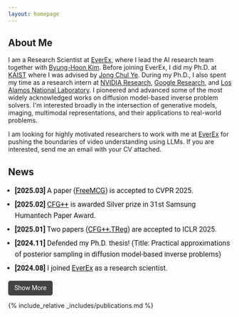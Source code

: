 ```yaml
---
layout: homepage
---
```


## About Me

I am a Research Scientist at [EverEx](https://everex.kr/), where I lead the AI research team together with [Byung-Hoon Kim](https://scholar.google.com/citations?user=E50-Aj0AAAAJ&hl=ko). 
Before joining EverEx, I did my Ph.D. at [KAIST](https://www.kaist.ac.kr/en/) where I was advised by [Jong Chul Ye](https://bispl.weebly.com/professor.html). During my Ph.D., I also spent my time as a research intern at [NVIDIA Research](https://www.nvidia.com/en-us/research/), [Google Research](https://research.google/), and [Los Alamos National Laboratory](https://www.lanl.gov/). I pioneered and advanced some of the most widely acknowledged works on diffusion model-based inverse problem solvers. I'm interested broadly in the intersection of generative models, imaging, multimodal representations, and their applications to real-world problems.

I am looking for highly motivated researchers to work with me at [EverEx](https://everex.kr/) for pushing the boundaries of video understanding using LLMs. If you are interested, send me an email with your CV attached.

## News

<ul id="news-list">
  <li><b>[2025.03]</b> A paper (<a href="https://arxiv.org/abs/2411.15265">FreeMCG</a>) is accepted to CVPR 2025.</li>
  <li><b>[2025.02]</b> <a href="https://arxiv.org/abs/2406.08070">CFG++</a> is awarded Silver prize in 31st Samsung Humantech Paper Award.</li>
  <li><b>[2025.01]</b> Two papers (<a href="https://arxiv.org/abs/2406.08070">CFG++</a>,<a href="https://arxiv.org/abs/2311.15658">TReg</a>) are accepted to ICLR 2025.</li>
  <li><b>[2024.11]</b> Defended my Ph.D. thesis! (Title: Practical approximations of posterior sampling in diffusion model-based inverse problems)</li>
  <li><b>[2024.08]</b> I joined <a href="https://everex.kr/">EverEx</a> as a research scientist.</li>
  
  <div id="more-news" style="display: none;">
    <li><b>[2024.07]</b> A paper (<a href="https://arxiv.org/abs/2310.01110">P2L</a>) is accepted to ICML 2024.</li>
    <li><b>[2024.06]</b> A paper (<a href="https://arxiv.org/abs/2407.10641">DDIP</a>) is accepted to ECCV 2024.</li>
    <li><b>[2024.02]</b> <a href="https://arxiv.org/abs/2407.10641">DDIP</a> is awarded Gold prize in 30th Samsung Humantech Paper Award.</li>
    <li><b>[2024.01]</b> A paper (<a href="https://arxiv.org/abs/2303.05754">DDS</a>) is accepted to ICLR 2024.</li>
    <li><b>[2023.11]</b> I joined <a href="https://www.nvidia.com/en-us/research/">NVIDIA Research</a> as an intern (Host: <a href="https://sites.ps.uci.edu/pritchard/">Mike Pritchard</a>).</li>
    <li><b>[2023.07]</b> A paper (<a href="https://arxiv.org/abs/2303.08440">TPDM</a>) is accepted to ICCV 2023.</li>
    <li><b>[2023.03]</b> I joined <a href="https://research.google/">Google Research</a> as an intern (Host: <a href="https://mdelbra.github.io/">Mauricio Delbracio</a>).</li>
    <li><b>[2023.03]</b> Two papers (<a href="https://arxiv.org/abs/2211.10656">BlindDPS</a>,<a href="https://arxiv.org/abs/2211.10655">DiffusionMBIR</a>) are accepted to CVPR 2023.</li>
    <li><b>[2023.02]</b> <a href="https://arxiv.org/abs/2209.14687">DPS</a> is awarded Gold prize in 29th Samsung Humantech Paper Award.</li>
    <li><b>[2023.01]</b> A paper (<a href="https://arxiv.org/abs/2209.14687">DPS</a>) is accepted to ICLR 2023 as spotlight.</li>
    <li><b>[2022.09]</b> Two papers (<a href="https://arxiv.org/abs/2206.00941">MCG</a>,<a href="https://arxiv.org/abs/2207.11192">Blur diffusion</a>) are accepted to NeurIPS 2022 / NeurIPS 2022 SBM workshop.</li>
    <li><b>[2022.03]</b> A paper (<a href="https://arxiv.org/abs/2112.05146">CCDF</a>) is accepted to CVPR 2022.</li>
    <li><b>[2021.03]</b> <a href="https://www.nature.com/articles/s42256-020-00289-5">Our paper</a> is selected as a cover of Nature Machine Intelligence.</li>
  </div>
</ul>

<button id="toggle-news" onclick="toggleNews()">Show More</button>

{% include_relative _includes/publications.md %}
<!-- {% include_relative _includes/services.md %} -->

<style>
  /* News 리스트 스타일 */
  #news-list {
    font-family: "Roboto", "Helvetica Neue", Helvetica, Arial, sans-serif;
    font-size: 1rem;
    line-height: 1.6;
    padding-left: 15px;
  }
  #news-list li {
    margin-bottom: 5px;
  }

  /* 버튼 스타일 */
  #toggle-news {
    background-color: #444; /* 다크 그레이 */
    color: white;
    font-family: "Roboto", "Helvetica Neue", Helvetica, Arial, sans-serif;
    font-size: 0.9rem;
    border: none;
    padding: 8px 14px;
    border-radius: 5px;
    cursor: pointer;
    transition: background-color 0.3s ease-in-out;
  }
  
  #toggle-news:hover {
    background-color: #222; /* 더 어두운 회색 */
  }
</style>

<script>
  function toggleNews() {
    var moreNews = document.getElementById("more-news");
    var button = document.getElementById("toggle-news");

    if (moreNews.style.display === "none") {
      moreNews.style.display = "block";
      button.innerText = "Show Less";
    } else {
      moreNews.style.display = "none";
      button.innerText = "Show More";
    }
  }
</script>

